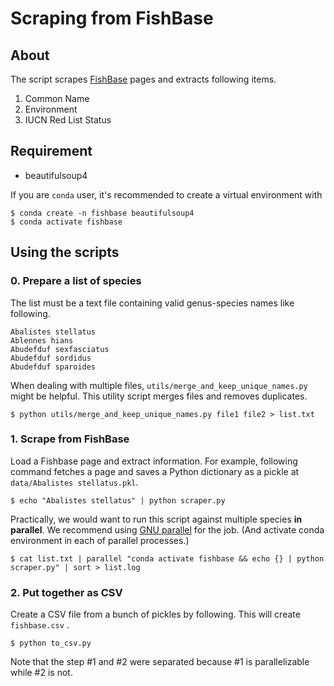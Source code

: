 # Scraping from FishBase

## About

The script scrapes [FishBase](https://fishbase.se/search.php) pages and extracts following items.

1. Common Name
2. Environment
3. IUCN Red List Status


## Requirement

* beautifulsoup4

If you are `conda` user, it's recommended to create a virtual environment with

```shell
$ conda create -n fishbase beautifulsoup4
$ conda activate fishbase
```



## Using the scripts

### 0. Prepare a list of species

The list must be a text file containing valid genus-species names like following.

```
Abalistes stellatus
Ablennes hians
Abudefduf sexfasciatus
Abudefduf sordidus
Abudefduf sparoides
```

When dealing with multiple files, `utils/merge_and_keep_unique_names.py` might be helpful. This utility script merges files and removes duplicates.

```shell
$ python utils/merge_and_keep_unique_names.py file1 file2 > list.txt
```



### 1. Scrape from FishBase

Load a Fishbase page and extract information. For example, following command fetches a page and saves a Python dictionary as a pickle at  `data/Abalistes stellatus.pkl`.

```shell
$ echo "Abalistes stellatus" | python scraper.py
```


Practically, we would want to run this script against multiple species **in parallel**. We recommend using [GNU parallel](https://www.gnu.org/software/parallel/) for the job. (And activate conda environment in each of parallel processes.)

```shell
$ cat list.txt | parallel "conda activate fishbase && echo {} | python scraper.py" | sort > list.log
```



### 2. Put together as CSV

Create a CSV file from a bunch of pickles by following. This will create `fishbase.csv` .

```shell
$ python to_csv.py
```

Note that the step #1 and #2 were separated because #1 is parallelizable while #2 is not.